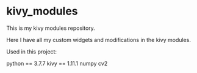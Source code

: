 # kivy_modules
This is my kivy modules repository.

Here I have all my custom widgets and modifications in the kivy modules.

Used in this project:

python == 3.7.7
kivy ==  1.11.1
numpy
cv2


